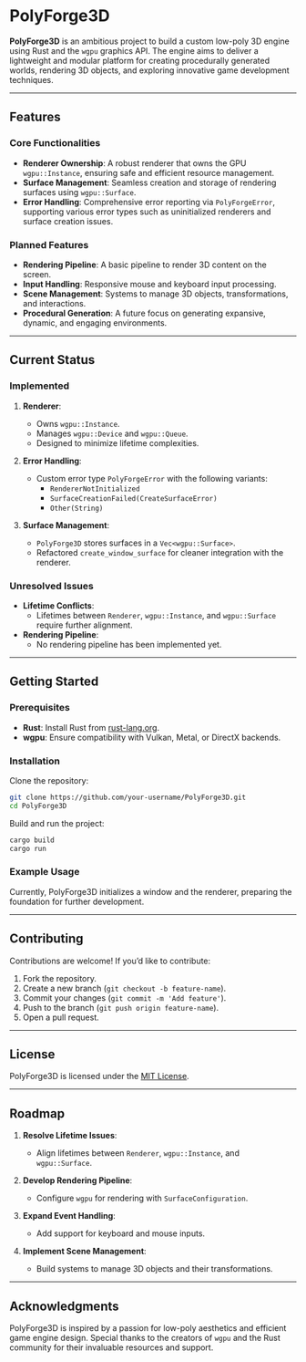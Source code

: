 
# PolyForge3D

**PolyForge3D** is an ambitious project to build a custom low-poly 3D engine using Rust and the `wgpu` graphics API. The engine aims to deliver a lightweight and modular platform for creating procedurally generated worlds, rendering 3D objects, and exploring innovative game development techniques.

---

## Features

### Core Functionalities
- **Renderer Ownership**: A robust renderer that owns the GPU `wgpu::Instance`, ensuring safe and efficient resource management.
- **Surface Management**: Seamless creation and storage of rendering surfaces using `wgpu::Surface`.
- **Error Handling**: Comprehensive error reporting via `PolyForgeError`, supporting various error types such as uninitialized renderers and surface creation issues.

### Planned Features
- **Rendering Pipeline**: A basic pipeline to render 3D content on the screen.
- **Input Handling**: Responsive mouse and keyboard input processing.
- **Scene Management**: Systems to manage 3D objects, transformations, and interactions.
- **Procedural Generation**: A future focus on generating expansive, dynamic, and engaging environments.

---

## Current Status

### Implemented
1. **Renderer**:
   - Owns `wgpu::Instance`.
   - Manages `wgpu::Device` and `wgpu::Queue`.
   - Designed to minimize lifetime complexities.

2. **Error Handling**:
   - Custom error type `PolyForgeError` with the following variants:
     - `RendererNotInitialized`
     - `SurfaceCreationFailed(CreateSurfaceError)`
     - `Other(String)`

3. **Surface Management**:
   - `PolyForge3D` stores surfaces in a `Vec<wgpu::Surface>`.
   - Refactored `create_window_surface` for cleaner integration with the renderer.

### Unresolved Issues
- **Lifetime Conflicts**:
  - Lifetimes between `Renderer`, `wgpu::Instance`, and `wgpu::Surface` require further alignment.
- **Rendering Pipeline**:
  - No rendering pipeline has been implemented yet.

---

## Getting Started

### Prerequisites
- **Rust**: Install Rust from [rust-lang.org](https://www.rust-lang.org/).
- **wgpu**: Ensure compatibility with Vulkan, Metal, or DirectX backends.

### Installation
Clone the repository:
```bash
git clone https://github.com/your-username/PolyForge3D.git
cd PolyForge3D
```

Build and run the project:
```bash
cargo build
cargo run
```

### Example Usage
Currently, PolyForge3D initializes a window and the renderer, preparing the foundation for further development.

---

## Contributing

Contributions are welcome! If you’d like to contribute:
1. Fork the repository.
2. Create a new branch (`git checkout -b feature-name`).
3. Commit your changes (`git commit -m 'Add feature'`).
4. Push to the branch (`git push origin feature-name`).
5. Open a pull request.

---

## License

PolyForge3D is licensed under the [MIT License](LICENSE).

---

## Roadmap

1. **Resolve Lifetime Issues**:
   - Align lifetimes between `Renderer`, `wgpu::Instance`, and `wgpu::Surface`.

2. **Develop Rendering Pipeline**:
   - Configure `wgpu` for rendering with `SurfaceConfiguration`.

3. **Expand Event Handling**:
   - Add support for keyboard and mouse inputs.

4. **Implement Scene Management**:
   - Build systems to manage 3D objects and their transformations.

---

## Acknowledgments

PolyForge3D is inspired by a passion for low-poly aesthetics and efficient game engine design. Special thanks to the creators of `wgpu` and the Rust community for their invaluable resources and support.
